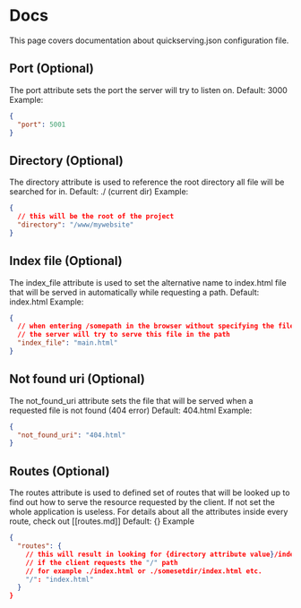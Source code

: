 # Docs
This page covers documentation about quickserving.json configuration file.

## Port (Optional)
The port attribute sets the port the server will try to listen on.
Default: 3000
Example:
```json
{
  "port": 5001
}
```
## Directory (Optional)
The directory attribute is used to reference the root directory all file will be searched for in.
Default: ./ (current dir)
Example:
```json
{
  // this will be the root of the project
  "directory": "/www/mywebsite"
}
```

## Index file (Optional)
The index_file attribute is used to set the alternative name to index.html file
that will be served in automatically while requesting a path.
Default: index.html
Example:
```json
{
  // when entering /somepath in the browser without specifying the file name
  // the server will try to serve this file in the path
  "index_file": "main.html"
}
```

## Not found uri (Optional)
The not_found_uri attribute sets the file that will be served when a requested file is not found (404 error)
Default: 404.html
Example:
```json
{
  "not_found_uri": "404.html"
}
```

## Routes (Optional)
The routes attribute is used to defined set of routes that will be looked up to find out how to serve the resource requested by the client.
If not set the whole application is useless.
For details about all the attributes inside every route, check out [[routes.md]]
Default: {}
Example
```json
{
  "routes": {
    // this will result in looking for {directory attribute value}/index.html
    // if the client requests the "/" path
    // for example ./index.html or ./somesetdir/index.html etc.
    "/": "index.html"
  }
}
```
